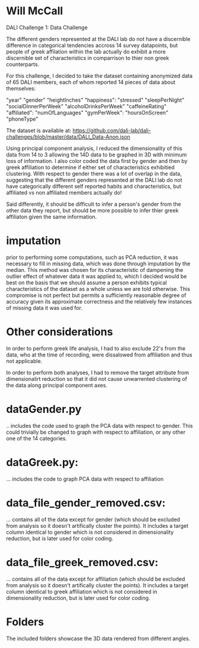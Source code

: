 # Will McCall
DALI Challenge 1:  Data Challenge

The different genders represented at the DALI lab do not have a discernible difference in categorical tendencies accross 14 survey datapoints, but people of greek affilation within the lab actually do exhibit a more discernible set of characteristics in comparrison to thier non greek counterparts.

For this challenge, I decided to take the dataset containing anonymized data of 65 DALI members, each of whom reported 14 pieces of data about themselves:

"year"
"gender"
"heightInches"
"happiness": 
"stressed"
"sleepPerNight"
"socialDinnerPerWeek" 
"alcoholDrinksPerWeek"
"caffeineRating"
"affiliated":
"numOfLanguages"
"gymPerWeek":
"hoursOnScreen"
"phoneType"

The dataset is available at: https://github.com/dali-lab/dali-challenges/blob/master/data/DALI_Data-Anon.json

Using principal component analysis, I reduced the dimensionality of this data from 14 to 3 allowing the 14D data to be graphed in 3D with minimum loss of information.  I also color coded the data first by gender and then by greek affiliation to determine if either set of characteristics exhibitied clustering.  With respect to gender there was a lot of overlap in the data, suggesting that the different genders represented at the DALI lab do not have categorically different self reported habits and characteristics, but affiliated vs non affiliated members actually do!

Said differently, it should be difficult to infer a person's gender from the other data they report, but should be more possible to infer thier greek affiliaton given the same information.

# imputation

prior to performing some computations, such as PCA reduction, it was necessary to fill in missing data, which was done through imputation by the median.  This method was chosen for its characteristic of dampening the outlier effect of whatever data it was applied to, which I decided would be best on the basis that we should assume a person exhibits typical characteristics of the dataset as a whole unless we are told otherwise.  This compromise is not perfect but permits a sufficiently reasonable degree of accuracy given its approximate correctness and the relatively few instances of missing data it was used for.

# Other considerations

In order to perform greek life analysis, I had to also exclude 22's from the data, who at the time of recording, were dissalowed from affiliation and thus not applicable.

In order to perform both analyses, I had to remove the target attribute from dimensionalirt reduction so that it did not cause unwarrented clustering of the data along principal component axes.


# dataGender.py

.. includes the code used to graph the PCA data with respect to gender.  This could trivially be changed to graph with respect to affiliation, or any other one of the 14 categories.

# dataGreek.py:

... includes the code to graph PCA data with respect to affiliation

# data_file_gender_removed.csv:

... contains all of the data except for gender (which should be excluded from analysis so it doesn't artifically cluster the points).  It includes a target column identical to gender which is not considered in dimensionality reduction, but is later used for color coding.

# data_file_greek_removed.csv:

... contains all of the data except for affiliation (which should be excluded from analysis so it doesn't artifically cluster the points).  It includes a target column identical to greek affiliation which is not considered in dimensionality reduction, but is later used for color coding.

# Folders

The included folders showcase the 3D data rendered from different angles.
